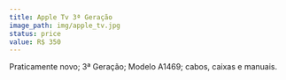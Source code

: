 ```yaml
---
title: Apple Tv 3ª Geração
image_path: img/apple_tv.jpg
status: price
value: R$ 350
---
```

Praticamente novo; 3ª Geração; Modelo A1469; cabos, caixas e manuais.
